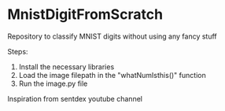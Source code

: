 # MnistDigitFromScratch
Repository to classify MNIST digits without using any fancy stuff

Steps: 
1. Install the necessary libraries
2. Load the image filepath in the "whatNumIsthis()" function
3. Run the image.py file 

Inspiration from sentdex youtube channel

